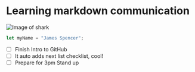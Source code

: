 # Learning markdown communication
![Image of shark](https://encrypted-tbn0.gstatic.com/images?q=tbn:ANd9GcSIFScqJsrmQnxUf7HZlyJAuImpgt5V56WPoA&usqp=CAU)
```javascript
let myName = "James Spencer";
```
- [ ] Finish Intro to GitHub
- [ ] It auto adds next list checklist, cool!
- [ ] Prepare for 3pm Stand up
